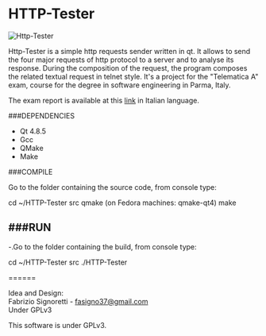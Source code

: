 HTTP-Tester
======
![Http-Tester](http://dl.dropboxusercontent.com/u/22799853/Relazione%20Telematica/Main.png)


Http-Tester is a simple http requests sender written in qt. It allows to send the four major requests of http protocol to a server and to analyse its response. 
During the composition of the request, the program composes the related textual request in telnet style. 
It's a project for the "Telematica A" exam, course for the degree in software engineering in Parma, Italy. 

The exam report is available at this [link](http://dl.dropbox.com/u/22799853/Relazione%20Telematica/HTTP-Tester%20Relazione.pdf) in Italian language.

###DEPENDENCIES

 * Qt 4.8.5
 * Gcc
 * QMake
 * Make

###COMPILE

Go to the folder containing the source code, from console type:

cd ~/HTTP-Tester src
qmake (on Fedora machines: qmake-qt4)
make

###RUN
----
-.Go to the folder containing the build, from console type:

cd ~/HTTP-Tester src
./HTTP-Tester

======

Idea and Design:  
Fabrizio Signoretti - fasigno37@gmail.com  
Under GPLv3  

This software is under GPLv3.